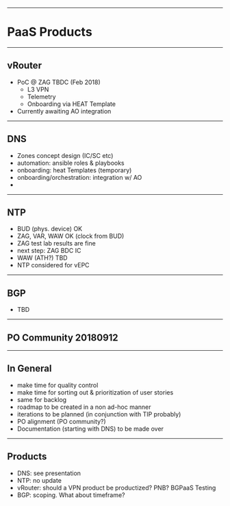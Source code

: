 
---

# PaaS Products

---

## vRouter

- PoC @ ZAG TBDC (Feb 2018)
  - L3 VPN
  - Telemetry
  - Onboarding via HEAT Template
- Currently awaiting AO integration

---

## DNS

- Zones concept design (IC/SC etc)
- automation: ansible roles & playbooks
- onboarding: heat Templates (temporary)
- onboarding/orchestration: integration w/ AO
- 

---

## NTP

- BUD (phys. device) OK
- ZAG, VAR, WAW OK (clock from BUD)
- ZAG test lab results are fine
- next step: ZAG BDC IC
- WAW (ATH?) TBD
- NTP considered for vEPC

---

## BGP

- TBD

---

## PO Community 20180912

---

## In General

- make time for quality control 
- make time for sorting out & prioritization of user stories
- same for backlog
- roadmap to be created in a non ad-hoc manner
- iterations to be planned (in conjunction with TIP probably)
- PO alignment (PO community?)
- Documentation (starting with DNS) to be made over

---

## Products

- DNS: see presentation
- NTP: no update
- vRouter: should a VPN product be productized? PNB? BGPaaS Testing
- BGP: scoping. What about timeframe?
